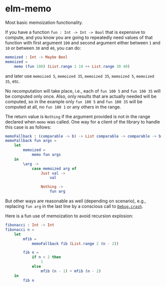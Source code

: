 elm-memo
========

Most basic memoization functionality.

If you have a function `fun : Int -> Int -> Bool` that is expensive to
compute, and you know you are going to repeatedly need values of that
function with first argument `100` and second argument either between
`1` and `10` or between `30` and `40`, you can do:

```elm
memoized : Int -> Maybe Bool
memoized =
    memo (fun 100) (List.range 1 10 ++ List.range 30 40)
```

and later use `memoized 5`, `memoized 35`, `memoized 35`, `memoized 5`,
`memoized 35`, etc.

No recomputation will take place, i.e., each of `fun 100 5` and `fun
100 35` will be computed only once. Also, only results that are
actually needed will be computed, so in the example only `fun 100 5`
and `fun 100 35` will be computed at all, no `fun 100 1` or any others
in the range.

The return value is `Nothing` if the argument provided is not in the
range declared when `memo` was called. One way for a client of the
library to handle this case is as follows:
```elm
memoFallback : (comparable -> b) -> List comparable -> comparable -> b
memoFallback fun args =
    let
        memoized =
            memo fun args
    in
        \arg ->
            case memoized arg of
                Just val ->
                    val

                Nothing ->
                    fun arg
```
But other ways are reasonable as well (depending on scenario), e.g.,
replacing `fun arg` in the last line by a conscious call to
[`Debug.crash`](http://package.elm-lang.org/packages/elm-lang/core/latest/Debug#crash).

Here is a fun use of memoization to avoid recursion explosion:
```elm
fibonacci : Int -> Int
fibonacci n =
    let
        mfib =
            memoFallback fib (List.range 2 (n - 2))

        fib n =
            if n < 2 then
                1
            else
                mfib (n - 1) + mfib (n - 2)
    in
        fib n
```
